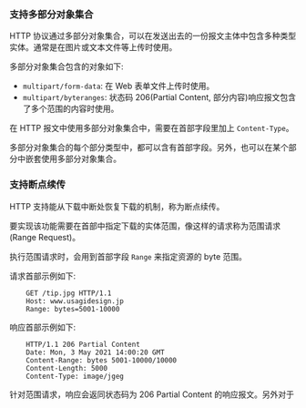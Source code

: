 
### 支持多部分对象集合

HTTP 协议通过多部分对象集合，可以在发送出去的一份报文主体中包含多种类型实体。通常是在图片或文本文件等上传时使用。

多部分对象集合包含的对象如下:
* `multipart/form-data`: 在 Web 表单文件上传时使用。
* `multipart/byteranges`: 状态码 206(Partial Content, 部分内容)响应报文包含了多个范围的内容时使用。

在 HTTP 报文中使用多部分对象集合中，需要在首部字段里加上 `Content-Type`。

多部分对象集合的每个部分类型中，都可以含有首部字段。另外，也可以在某个部分中嵌套使用多部分对象集合。


### 支持断点续传

HTTP 支持能从下载中断处恢复下载的机制，称为断点续传。

要实现该功能需要在首部中指定下载的实体范围，像这样的请求称为范围请求(Range Request)。

执行范围请求时，会用到首部字段 `Range` 来指定资源的 byte 范围。

请求首部示例如下:
```shell
    GET /tip.jpg HTTP/1.1
    Host: www.usagidesign.jp
    Range: bytes=5001-10000
```

响应首部示例如下:
```shell
    HTTP/1.1 206 Partial Content
    Date: Mon, 3 May 2021 14:00:20 GMT
    Content-Range: bytes 5001-10000/10000
    Content-Length: 5000
    Content-Type: image/jgeg
```

针对范围请求，响应会返同状态码为 206 Partial Content 的响应报文。另外对于多重范围(如 `Range: bytes=-3000, 5000-7000`)的范围请求，响应会在首部字段 Content-Type 标明`multipart/byteranges`后返回响应报文。

如果服务器端无法响应范围请求则会返回状态码 200 0K 和完整的实体内容。


### 内容协商

同一个 Web 网站可能存在着多份相同内容的页面(比如英语或中文)。服务器端会根据浏览器的本地化(默认语言是英语或中文)请求来返回相应的页面。这样的机制称为内容协商(Content Negotiation)。

内容协商机制是指客户端和服务器端就响应的资源内容进行交涉，然后提供给客户端最为适合的资源。内容协商会以响应资源的语言、字符集编码方式等作为判断的基准。

包含在请求报文中的某些首部字段(如下)可以作为应该返回何种内容的判断基准:
```shell
    Accept
    Accept-Charset
    Accept-Encoding
    Accept-Language
    Content-Language
```

内容协商技术有以下 3 种类型:
* 服务器驱动协商: 以请求的首部字段为参考，在服务器端自动处理。这种未必能筛选出最优内容。
* 客户端驱动协商: 由客户端进行内容协商，用户从浏览器显示的可选列表中手动选择。
* 透明协商: 二者综合。

